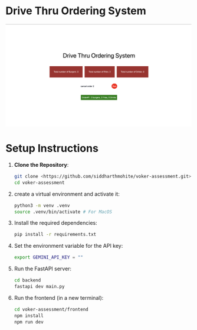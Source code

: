 # Drive Thru Ordering System
![Example UI](./image.png)
# Setup Instructions

1. **Clone the Repository**: 
   ```bash
   git clone <https://github.com/siddharthmohite/voker-assessment.git>
   cd voker-assessment
   ```
2. create a virtual environment and activate it:
   ```bash
   python3 -m venv .venv
   source .venv/bin/activate # For MacOS
   ```
3. Install the required dependencies:
   ```bash
   pip install -r requirements.txt
   ```        
4. Set the environment variable for the API key:
   ```bash
   export GEMINI_API_KEY = ""
   ```
5. Run the FastAPI server:
   ```bash   
   cd backend
   fastapi dev main.py
    ```
6. Run the frontend (in a new terminal):
   ```bash
   cd voker-assessment/frontend
   npm install
   npm run dev
   ```
